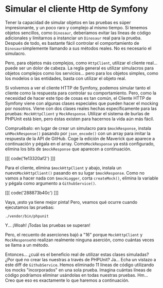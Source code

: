 # Simular el cliente Http de Symfony

Tener la capacidad de simular objetos en las pruebas es súper impresionante, y un poco raro y complejo al mismo tiempo. Si tenemos objetos sencillos, como `Dinosaur`, deberíamos evitar las líneas de código adicionales y limitarnos a instanciar un `Dinosaur` real para la prueba. Después de todo, es bastante fácil controlar el comportamiento de `Dinosaur`simplemente llamando a sus métodos reales. No es necesario el simulacro.

Pero, para objetos más complejos, como `HttpClient`, utilizar el cliente real... puede ser un dolor de cabeza. La regla general es utilizar simulacros para objetos complejos como los servicios... pero para los objetos simples, como los modelos o las entidades, basta con utilizar el objeto real.

Si volvemos a ver el cliente HTTP de Symfony, podemos simular tanto el cliente como la respuesta para controlar su comportamiento. Pero, como la necesidad de hacer este tipo de cosas es tan común, el Cliente HTTP de Symfony viene con algunas clases especiales que pueden hacer el mocking por nosotros. Viene con dos clases reales hechas específicamente para las pruebas: `MockHttpClient` y `MockResponse`. Utilizar el sistema de burlas de PHPUnit está bien, pero éstas existen para hacernos la vida aún más fácil.

Compruébalo: en lugar de crear un simulacro para `$mockResponse`, instala un`MockResponse()` pasando por `json_encode()` con un array para imitar la respuesta de la API de GitHub. Coge la edición de Maverick que aparece a continuación y pégala en el array. Como`MockResponse` ya está configurado, elimina los bits de `$mockResponse` que aparecen a continuación.

[[[ code('fe13320af2') ]]]

Para el cliente, elimina `$mockHttpClient` y abajo, instala un nuevo`MockHttpClient()` pasando en su lugar `$mockResponse`. Como no vamos a hacer nada con `$mockLogger`, corta `createMock()`, elimina la variable y pégala como argumento a `GithubService()`.

[[[ code('288873b40c') ]]]

Vaya, ¡esto ya tiene mejor pinta! Pero, veamos qué ocurre cuando ejecutamos las pruebas:

```terminal
./vendor/bin/phpunit
```

Y... ¡Woah! ¡Todas las pruebas se superan!

Pero, el recuento de aserciones bajó a "16" porque `MockHttpClient` y `MockResponse`no realizan realmente ninguna aserción, como cuántas veces se llama a un método.

Entonces... ¿cuál es el beneficio real de utilizar estas clases simuladas? ¿Por qué no crear las nuestras a través de PHPUnit? Ja... Echa un vistazo a este diff de `GithubService`. Hemos eliminado 11 líneas de código utilizando los mocks "incorporados" en una sola prueba. Imagina cuántas líneas de código podríamos eliminar usándolas en todas nuestras pruebas. Hm... Creo que eso es exactamente lo que haremos a continuación.
